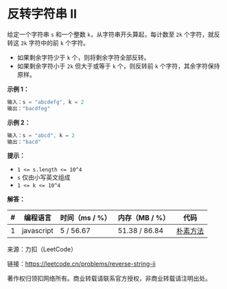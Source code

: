 # 反转字符串 II

给定一个字符串 `s` 和一个整数 `k`，从字符串开头算起，每计数至 `2k` 个字符，就反转这 `2k` 字符中的前 `k` 个字符。

- 如果剩余字符少于 `k` 个，则将剩余字符全部反转。
- 如果剩余字符小于 `2k` 但大于或等于 `k` 个，则反转前 `k` 个字符，其余字符保持原样。

**示例 1：**

``` javascript
输入：s = "abcdefg", k = 2
输出："bacdfeg"
```

**示例 2：**

``` javascript
输入：s = "abcd", k = 2
输出："bacd"
```

**提示：**

- `1 <= s.length <= 10^4`
- `s` 仅由小写英文组成
- `1 <= k <= 10^4`

**解答：**

**#**|**编程语言**|**时间（ms / %）**|**内存（MB / %）**|**代码**
--|--|--|--|--
1|javascript|5 / 56.67|51.38 / 86.84|[朴素方法](./javascript/ac_v1.js)

来源：力扣（LeetCode）

链接：https://leetcode.cn/problems/reverse-string-ii

著作权归领扣网络所有。商业转载请联系官方授权，非商业转载请注明出处。
